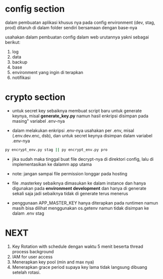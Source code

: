 # config section
dalam pembuatan aplikasi khusus nya pada config environment (dev, stag, prod) ditaruh di dalam folder sendiri bersamaan dengan base-nya

usahakan dalam pembuatan config dalam web urutannya yakni sebagai berikut:
1. log
2. data
3. backup
4. base
5. environment yang ingin di terapkan
6. notifikasi

# crypto section
* untuk secret key sebaiknya membuat script baru untuk generate keynya, misal **generate_key.py** namun hasil enkripsi disimpan pada masing" variabel .env-nya

* dalam melakukan enkripsi .env-nya usahakan per .env, misal (.env.dev.enc, dsb), dan untuk secret keynya disimpan dalam variabel .env-nya

```bash
py encrypt_env.py stag || py encrypt_env.py pro 
```

* jika sudah maka tinggal buat file decrypt-nya di direktori config, lalu di implementasikan ke dalamm app utama

* note: jangan sampai file permission longgar pada hosting

* file .masterkey sebaiknya dimasukan ke dalam instance dan hanya digunakan pada **environment development** dan hanya di generate sekali saja jadi sebaiknya tidak di generate terus menerus
* penggunaan APP_MASTER_KEY hanya diterapkan pada runtimen namun masih bisa dilihat menggunakan os.getenv namun tidak disimpan ke dalam .env stag

# NEXT
1. Key Rotation with schedule dengan waktu 5 menit beserta thread process background
2. IAM for user access
3. Menerapkan key pool (min and max nya)
4. Menerapkan grace period supaya key lama tidak langsung dibuang setelah rotasi.
